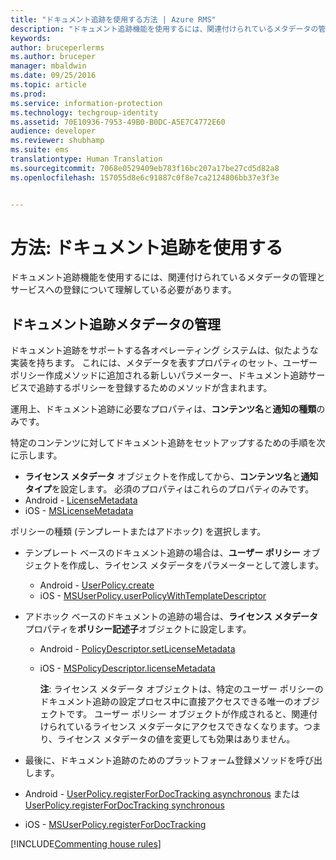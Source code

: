 ```yaml
---
title: "ドキュメント追跡を使用する方法 | Azure RMS"
description: "ドキュメント追跡機能を使用するには、関連付けられているメタデータの管理とサービスへの登録について理解している必要があります。"
keywords: 
author: bruceperlerms
ms.author: bruceper
manager: mbaldwin
ms.date: 09/25/2016
ms.topic: article
ms.prod: 
ms.service: information-protection
ms.technology: techgroup-identity
ms.assetid: 70E10936-7953-49B0-B0DC-A5E7C4772E60
audience: developer
ms.reviewer: shubhamp
ms.suite: ems
translationtype: Human Translation
ms.sourcegitcommit: 7068e0529409eb783f16bc207a17be27cd5d82a8
ms.openlocfilehash: 157055d8e6c91887c0f8e7ca2124806bb37e3f3e


---
```


# <a name="how-to-use-document-tracking"></a>方法: ドキュメント追跡を使用する

ドキュメント追跡機能を使用するには、関連付けられているメタデータの管理とサービスへの登録について理解している必要があります。

## <a name="managing-document-tracking-metadata"></a>ドキュメント追跡メタデータの管理

ドキュメント追跡をサポートする各オペレーティング システムは、似たような実装を持ちます。 これには、メタデータを表すプロパティのセット、ユーザー ポリシー作成メソッドに追加される新しいパラメーター、ドキュメント追跡サービスで追跡するポリシーを登録するためのメソッドが含まれます。

運用上、ドキュメント追跡に必要なプロパティは、**コンテンツ名**と**通知の種類**のみです。

特定のコンテンツに対してドキュメント追跡をセットアップするための手順を次に示します。

-   **ライセンス メタデータ** オブジェクトを作成してから、**コンテンツ名**と**通知タイプ**を設定します。 必須のプロパティはこれらのプロパティのみです。
   - Android - [LicenseMetadata](https://msdn.microsoft.com/library/mt573675.aspx)
   -  iOS - [MSLicenseMetadata](https://msdn.microsoft.com/library/mt573683.aspx)

ポリシーの種類 (テンプレートまたはアドホック) を選択します。
- テンプレート ベースのドキュメント追跡の場合は、**ユーザー ポリシー** オブジェクトを作成し、ライセンス メタデータをパラメーターとして渡します。
  - Android - [UserPolicy.create](https://msdn.microsoft.com/library/dn790887.aspx)
  - iOS - [MSUserPolicy.userPolicyWithTemplateDescriptor](https://msdn.microsoft.com/library/dn790808.aspx)

- アドホック ベースのドキュメントの追跡の場合は、**ライセンス メタデータ** プロパティを**ポリシー記述子**オブジェクトに設定します。
  - Android - [PolicyDescriptor.setLicenseMetadata](https://msdn.microsoft.com/library/mt573698.aspx)
  - iOS -  [MSPolicyDescriptor.licenseMetadata](https://msdn.microsoft.com/library/mt573693.aspx)

    **注**: ライセンス メタデータ オブジェクトは、特定のユーザー ポリシーのドキュメント追跡の設定プロセス中に直接アクセスできる唯一のオブジェクトです。 ユーザー ポリシー オブジェクトが作成されると、関連付けられているライセンス メタデータにアクセスできなくなります。つまり、ライセンス メタデータの値を変更しても効果はありません。

     

-   最後に、ドキュメント追跡のためのプラットフォーム登録メソッドを呼び出します。
  - Android - [UserPolicy.registerForDocTracking asynchronous](https://msdn.microsoft.com/library/mt573699.aspx) または [UserPolicy.registerForDocTracking synchronous](https://msdn.microsoft.com/library/mt631387.aspx)
  - iOS - [MSUserPolicy.registerForDocTracking](https://msdn.microsoft.com/library/mt573694.aspx)

[!INCLUDE[Commenting house rules](../includes/houserules.md)]


<!--HONumber=Jan17_HO1-->


